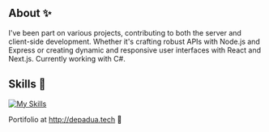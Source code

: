 

## About ✨

I've been part on various projects, contributing to both the server and client-side development. 
Whether it's crafting robust APIs with Node.js and Express or creating dynamic and responsive user interfaces with React and Next.js.
Currently working with C#.


## Skills 🥽

[![My Skills](https://skillicons.dev/icons?i=javascript,cs,typescript,redux,react,nodejs,express,docker,aws,mysql,postgres&theme=dark)](https://skillicons.dev)

 Portifolio at http://depadua.tech 🎇


